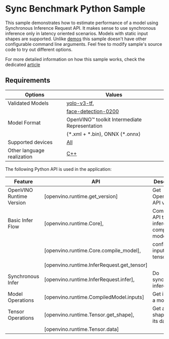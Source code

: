 # Sync Benchmark Python Sample

This sample demonstrates how to estimate performance of a model using Synchronous Inference Request API. It makes sense to use synchronous inference only in latency oriented scenarios. Models with static input shapes are supported. Unlike [demos](https://docs.openvino.ai/2024/omz_demos.html) this sample doesn't have other configurable command line arguments. Feel free to modify sample's source code to try out different options.

For more detailed information on how this sample works, check the dedicated [article](https://docs.openvino.ai/2024/learn-openvino/openvino-samples/sync-benchmark.html)

## Requirements

| Options                    | Values                                                                                               |
| -------------------------- | ---------------------------------------------------------------------------------------------------- |
| Validated Models           | [yolo-v3-tf](https://docs.openvino.ai/2024/omz_models_model_yolo_v3_tf.html),                        |
|                            | [face-detection-0200](https://docs.openvino.ai/2024/omz_models_model_face_detection_0200.html)       |
| Model Format               | OpenVINO™ toolkit Intermediate Representation                                                       |
|                            | (\*.xml + \*.bin), ONNX (\*.onnx)                                                                    |
| Supported devices          | [All](https://docs.openvino.ai/2024/about-openvino/compatibility-and-support/supported-devices.html) |
| Other language realization | [C++](https://docs.openvino.ai/2024/learn-openvino/openvino-samples/sync-benchmark.html)             |

The following Python API is used in the application:

| Feature                  | API                                        | Description                                  |
| ------------------------ | ------------------------------------------ | -------------------------------------------- |
| OpenVINO Runtime Version | [openvino.runtime.get_version]             | Get Openvino API version.                    |
| Basic Infer Flow         | [openvino.runtime.Core],                   | Common API to do inference: compile a model, |
|                          | [openvino.runtime.Core.compile_model],     | configure input tensors.                     |
|                          | [openvino.runtime.InferRequest.get_tensor] |                                              |
| Synchronous Infer        | [openvino.runtime.InferRequest.infer],     | Do synchronous inference.                    |
| Model Operations         | [openvino.runtime.CompiledModel.inputs]    | Get inputs of a model.                       |
| Tensor Operations        | [openvino.runtime.Tensor.get_shape],       | Get a tensor shape and its data.             |
|                          | [openvino.runtime.Tensor.data]             |                                              |

